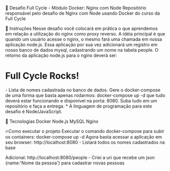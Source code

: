 🐋 Desafio Full Cycle - Módulo Docker: Nginx com Node
Repositório responsável pelo desafio de Nginx com Node usando Docker do curso da Full Cycle

📝 Instruções
Nesse desafio você colocará em prática o que aprendemos em relação a utilização do nginx como proxy reverso. A idéia principal é que quando um usuário acesse o nginx, o mesmo fará uma chamada em nossa aplicação node.js. Essa aplicação por sua vez adicionará um registro em nosso banco de dados mysql, cadastrando um nome na tabela people.
O retorno da aplicação node.js para o nginx deverá ser:
<h1>Full Cycle Rocks!</h1>
- Lista de nomes cadastrada no banco de dados.
Gere o docker-compose de uma forma que basta apenas rodarmos: docker-compose up -d que tudo deverá estar funcionando e disponível na porta: 8080.
Suba tudo em um repositório e faça a entrega.
* A linguagem de programação para este desafio é Node/JavaScript.


🚀 Tecnologias
Docker
Node.js
MySQL
Nginx

🔥Como executar o projeto
Executar o comando docker-compose para subir os containers:
docker-compose up -d
Agora basta acessar a aplicação em seu browser:
http://localhost:8080 - Listará todos os nomes cadastrados na base

Adicional:
http://localhost:8080/people - Criei a uri que recebe um json {name:'Nome da pessoa'} para cadastrar novas pessoas 
